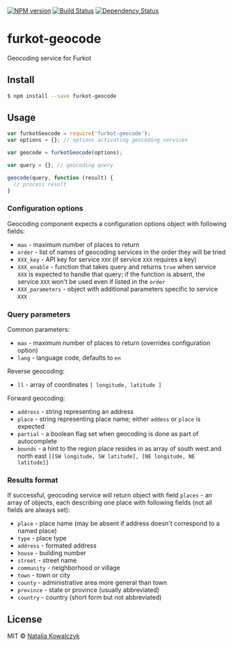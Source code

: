 [![NPM version][npm-image]][npm-url]
[![Build Status][travis-image]][travis-url]
[![Dependency Status][deps-image]][deps-url]

# furkot-geocode

Geocoding service for Furkot

## Install

```sh
$ npm install --save furkot-geocode
```

## Usage

````js
var furkotGeocode = require('furkot-geocode');
var options = {}; // options activating geocoding services

var geocode = furkotGeocode(options);

var query = {}; // geocoding query

geocode(query, function (result) {
  // process result
}
````

### Configuration options

Geocoding component expects a configuration options object with following fields:

- `max` - maximum number of places to return
- `order` - list of names of geocoding services in the order they will be tried
- `XXX_key` - API key for service `XXX` (if service `XXX` requires a key)
- `XXX_enable` - function that takes query and returns `true` when service `XXX` is expected to handle that query; if the function is absent, the service `XXX` won't be used even if listed in the `order`
- `XXX_parameters` - object with additional parameters specific to service `XXX`

### Query parameters

Common parameters:

- `max` - maximum number of places to return (overrides configuration option)
- `lang` - language code, defaults to `en`

Reverse geocoding:

- `ll` - array of coordinates `[ longitude, latitude ]`

Forward geocoding:

- `address` - string representing an address
- `place` - string representing place name; either `addess` or `place` is expected
- `partial` - a boolean flag set when geocoding is done as part of autocomplete
- `bounds` - a hint to the region place resides in as array of south west and north east `[[SW longitude, SW latitude], [NE longitude, NE latitude]]`

### Results format

If successful, geocoding service will return object with field `places` - an array of objects, each describing one place with following fields (not all fields are always set):

- `place` - place name (may be absent if address doesn't correspond to a named place)
- `type` - place type
- `address` - formated address
- `house` - building number
- `street` - street name
- `community` - neighborhood or village
- `town` - town or city
- `county` - administrative area more general than town
- `province` - state or province (usually abbreviated)
- `country` - country (short form but not abbreviated)

## License

MIT © [Natalia Kowalczyk](https://melitele.me)

[npm-image]: https://img.shields.io/npm/v/furkot-geocode.svg
[npm-url]: https://npmjs.org/package/furkot-geocode

[travis-url]: https://travis-ci.org/furkot/geocode
[travis-image]: https://img.shields.io/travis/furkot/geocode.svg

[deps-image]: https://img.shields.io/david/furkot/geocode.svg
[deps-url]: https://david-dm.org/furkot/geocode
